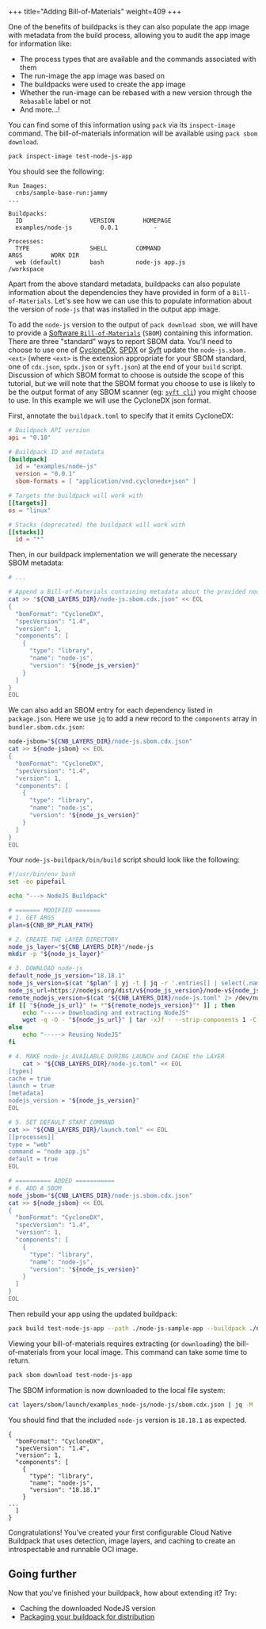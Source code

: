 +++
title="Adding Bill-of-Materials"
weight=409
+++

<!-- test:suite=create-buildpack;weight=9 -->

One of the benefits of buildpacks is they can also populate the app image with metadata from the build process, allowing you to audit the app image for information like:

* The process types that are available and the commands associated with them
* The run-image the app image was based on
* The buildpacks were used to create the app image
* Whether the run-image can be rebased with a new version through the `Rebasable` label or not
* And more...!

You can find some of this information using `pack` via its `inspect-image` command.  The bill-of-materials information will be available using `pack sbom download`.

```bash
pack inspect-image test-node-js-app
```
You should see the following:

```text
Run Images:
  cnbs/sample-base-run:jammy
...

Buildpacks:
  ID                   VERSION        HOMEPAGE
  examples/node-js        0.0.1          -

Processes:
  TYPE                 SHELL        COMMAND                           ARGS        WORK DIR
  web (default)        bash         node-js app.js                                   /workspace
```

Apart from the above standard metadata, buildpacks can also populate information about the dependencies they have provided in form of a `Bill-of-Materials`. Let's see how we can use this to populate information about the version of `node-js` that was installed in the output app image.

To add the `node-js` version to the output of `pack download sbom`, we will have to provide a [Software `Bill-of-Materials`](https://en.wikipedia.org/wiki/Software_bill_of_materials) (`SBOM`) containing this information. There are three "standard" ways to report SBOM data.  You'll need to choose to use one of [CycloneDX](https://cyclonedx.org/), [SPDX](https://spdx.dev/) or [Syft](https://github.com/anchore/syft) update the `node-js.sbom.<ext>` (where `<ext>` is the extension appropriate for your SBOM standard, one of `cdx.json`, `spdx.json` or `syft.json`) at the end of your `build` script.  Discussion of which SBOM format to choose is outside the scope of this tutorial, but we will note that the SBOM format you choose to use is likely to be the output format of any SBOM scanner (eg: [`syft cli`](https://github.com/anchore/syft)) you might choose to use.  In this example we will use the CycloneDX json format.

First, annotate the `buildpack.toml` to specify that it emits CycloneDX:

<!-- test:file=node-js-buildpack/buildpack.toml -->
```toml
# Buildpack API version
api = "0.10"

# Buildpack ID and metadata
[buildpack]
  id = "examples/node-js"
  version = "0.0.1"
  sbom-formats = [ "application/vnd.cyclonedx+json" ]

# Targets the buildpack will work with
[[targets]]
os = "linux"

# Stacks (deprecated) the buildpack will work with
[[stacks]]
  id = "*"
```

Then, in our buildpack implementation we will generate the necessary SBOM metadata:

```bash
# ...

# Append a Bill-of-Materials containing metadata about the provided node-js version
cat >> "${CNB_LAYERS_DIR}/node-js.sbom.cdx.json" << EOL
{
  "bomFormat": "CycloneDX",
  "specVersion": "1.4",
  "version": 1,
  "components": [
    {
      "type": "library",
      "name": "node-js",
      "version": "${node_js_version}"
    }
  ]
}
EOL
```

We can also add an SBOM entry for each dependency listed in `package.json`.  Here we use `jq` to add a new record to the `components` array in `bundler.sbom.cdx.json`:

```bash
node-jsbom="${CNB_LAYERS_DIR}/node-js.sbom.cdx.json"
cat >> ${node-jsbom} << EOL
{
  "bomFormat": "CycloneDX",
  "specVersion": "1.4",
  "version": 1,
  "components": [
    {
      "type": "library",
      "name": "node-js",
      "version": "${node_js_version}"
    }
  ]
}
EOL
```

Your `node-js-buildpack/bin/build`<!--+"{{open}}"+--> script should look like the following:

<!-- test:file=node-js-buildpack/bin/build -->
```bash
#!/usr/bin/env bash
set -eo pipefail

echo "---> NodeJS Buildpack"

# ======= MODIFIED =======
# 1. GET ARGS
plan=${CNB_BP_PLAN_PATH}

# 2. CREATE THE LAYER DIRECTORY
node_js_layer="${CNB_LAYERS_DIR}"/node-js
mkdir -p "${node_js_layer}"

# 3. DOWNLOAD node-js
default_node_js_version="18.18.1"
node_js_version=$(cat "$plan" | yj -t | jq -r '.entries[] | select(.name == "node-js") | .metadata.version' || echo ${default_node_js_version})
node_js_url=https://nodejs.org/dist/v${node_js_version}/node-v${node_js_version}-linux-x64.tar.xz
remote_nodejs_version=$(cat "${CNB_LAYERS_DIR}/node-js.toml" 2> /dev/null | yj -t | jq -r .metadata.nodejs_version 2>/dev/null || echo 'NOT FOUND')
if [[ "${node_js_url}" != *"${remote_nodejs_version}"* ]] ; then
    echo "-----> Downloading and extracting NodeJS"
    wget -q -O - "${node_js_url}" | tar -xJf - --strip-components 1 -C "${node_js_layer}"
else
    echo "-----> Reusing NodeJS"
fi

# 4. MAKE node-js AVAILABLE DURING LAUNCH and CACHE the LAYER
    cat > "${CNB_LAYERS_DIR}/node-js.toml" << EOL
[types]
cache = true
launch = true
[metadata]
nodejs_version = "${node_js_version}"
EOL

# 5. SET DEFAULT START COMMAND
cat >> "${CNB_LAYERS_DIR}/launch.toml" << EOL
[[processes]]
type = "web"
command = "node app.js"
default = true
EOL

# ========== ADDED ===========
# 6. ADD A SBOM
node_jsbom="${CNB_LAYERS_DIR}/node-js.sbom.cdx.json"
cat >> ${node_jsbom} << EOL
{
  "bomFormat": "CycloneDX",
  "specVersion": "1.4",
  "version": 1,
  "components": [
    {
      "type": "library",
      "name": "node-js",
      "version": "${node_js_version}"
    }
  ]
}
EOL
```

Then rebuild your app using the updated buildpack:

<!-- test:exec -->
```bash
pack build test-node-js-app --path ./node-js-sample-app --buildpack ./node-js-buildpack
```
<!--+- "{{execute}}"+-->

Viewing your bill-of-materials requires extracting (or `download`ing) the bill-of-materials from your local image.  This command can take some time to return.

<!-- test:exec -->
```bash
pack sbom download test-node-js-app
```
<!--+- "{{execute}}"+-->

The SBOM information is now downloaded to the local file system:

<!-- test:exec -->
```bash
cat layers/sbom/launch/examples_node-js/node-js/sbom.cdx.json | jq -M
```

You should find that the included `node-js` version is `18.18.1` as expected.

```text
{
  "bomFormat": "CycloneDX",
  "specVersion": "1.4",
  "version": 1,
  "components": [
    {
      "type": "library",
      "name": "node-js",
      "version": "18.18.1"
    }
...
  ]
}
```

Congratulations! You’ve created your first configurable Cloud Native Buildpack that uses detection, image layers, and caching to create an introspectable and runnable OCI image.

## Going further

Now that you've finished your buildpack, how about extending it? Try:

- Caching the downloaded NodeJS version
- [Packaging your buildpack for distribution][package-a-buildpack]

[package-a-buildpack]: /docs/buildpack-author-guide/package-a-buildpack/
